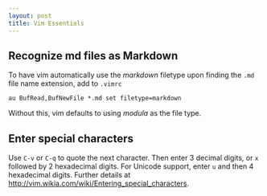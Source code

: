 ```yaml
---
layout: post
title: Vim Essentials
---
```


## Recognize md files as Markdown
To have vim automatically use the _markdown_ filetype upon finding the
`.md` file name extension, add to `.vimrc`

    au BufRead,BufNewFile *.md set filetype=markdown

Without this, vim defaults to using _modula_ as the file type.


## Enter special characters
Use `C-v` or `C-q` to quote the next character. Then enter 3 decimal
digits, or `x` followed by 2 hexadecimal digits. For Unicode support,
enter `u` and then 4 hexadecimal digits. Further details at
<http://vim.wikia.com/wiki/Entering_special_characters>.


